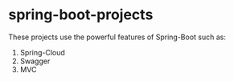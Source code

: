 # spring-boot-projects
These projects use the powerful features of Spring-Boot such as:
  1) Spring-Cloud
  2) Swagger
  3) MVC
